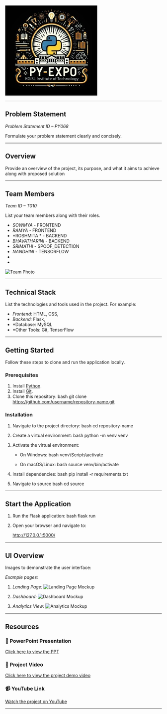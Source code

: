 ![PyExpo Logo](media/pyexpo-logo.png)

---

## Problem Statement

*Problem Statement ID – PY068*

Formulate your problem statement clearly and concisely.

---

## Overview

Provide an overview of the project, its purpose, and what it aims to achieve along with proposed solution

---

## Team Members

*Team ID – T010*

List your team members along with their roles.

- *SOWMYA* - FRONTEND
- *RAMYA* - FRONTEND
- *ROSHMITA * - BACKEND
- *BHAVATHARINI* - BACKEND
- *SRIMATHI* - SPOOF_DETECTION
- *NANDHINI* - TENSORFLOW
- 
- 

![Team Photo](media/team-photo.png)

---

## Technical Stack

List the technologies and tools used in the project. For example:

- *Frontend:* HTML, CSS, 
- *Backend:* Flask, 
- *Database: MySQL
- *Other Tools: Git, TensorFlow

---

## Getting Started

Follow these steps to clone and run the application locally.

### Prerequisites

1. Install [Python](https://www.python.org/downloads/).
2. Install [Git](https://git-scm.com/).
3. Clone this repository:
   bash
   git clone https://github.com/username/repository-name.git
   

### Installation

1. Navigate to the project directory:
   bash
   cd repository-name
   
2. Create a virtual environment:
   bash
   python -m venv venv
   
3. Activate the virtual environment:
   - On Windows:
     bash
     venv\Scripts\activate
     
   - On macOS/Linux:
     bash
     source venv/bin/activate
     
4. Install dependencies:
   bash
   pip install -r requirements.txt
   
5. Navigate to source
   bash
   cd source
   

---

## Start the Application

1. Run the Flask application:
   bash
   flask run
   
2. Open your browser and navigate to:
   
   http://127.0.0.1:5000/
   

---

## UI Overview

Images to demonstrate the user interface:

*Example pages:*

1. *Landing Page:*
   ![Landing Page Mockup](media/LoadingPage.png)

2. *Dashboard:*
   ![Dashboard Mockup](media/DashBoard.png)

3. *Analytics View:*
   ![Analytics Mockup](media/Analytics.png)

---

## Resources

### 📄 PowerPoint Presentation
[Click here to view the PPT](https://docs.google.com/presentation/d/1wm4E7OYhwQwrkiAYKdpEEBzRWV4ALLAk/edit?usp=drive_link&ouid=107618306670676857739&rtpof=true&sd=true)

### 🎥 Project Video
[Click here to view the project demo video](insert-drive-link-here)

### 📹 YouTube Link
[Watch the project on YouTube](https://youtu.be/E117db5VsTs?si=auBPpOkru_deTy5G)

---
